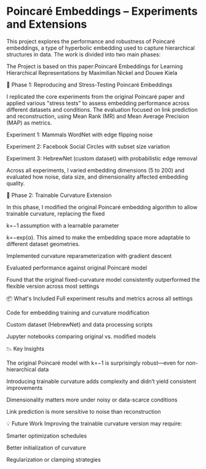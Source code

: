 # Poincaré Embeddings – Experiments and Extensions
This project explores the performance and robustness of Poincaré embeddings, a type of hyperbolic embedding used to capture hierarchical structures in data. The work is divided into two main phases:

The Project is based on this paper:Poincaré Embeddings for
Learning Hierarchical Representations by Maximilian Nickel and Douwe Kiela

🔬 Phase 1: Reproducing and Stress-Testing Poincaré Embeddings


I replicated the core experiments from the original Poincaré paper and applied various "stress tests" to assess embedding performance across different datasets and conditions. The evaluation focused on link prediction and reconstruction, using Mean Rank (MR) and Mean Average Precision (MAP) as metrics.

Experiment 1: Mammals WordNet with edge flipping noise

Experiment 2: Facebook Social Circles with subset size variation

Experiment 3: HebrewNet (custom dataset) with probabilistic edge removal

Across all experiments, I varied embedding dimensions (5 to 200) and evaluated how noise, data size, and dimensionality affected embedding quality.

🧪 Phase 2: Trainable Curvature Extension

In this phase, I modified the original Poincaré embedding algorithm to allow trainable curvature, replacing the fixed 

k=−1 assumption with a learnable parameter 

k=−exp(α). This aimed to make the embedding space more adaptable to different dataset geometries.

Implemented curvature reparameterization with gradient descent

Evaluated performance against original Poincaré model

Found that the original fixed-curvature model consistently outperformed the flexible version across most settings

📦 What's Included
Full experiment results and metrics across all settings

Code for embedding training and curvature modification

Custom dataset (HebrewNet) and data processing scripts

Jupyter notebooks comparing original vs. modified models

📉 Key Insights

The original Poincaré model with
k=−1 is surprisingly robust—even for non-hierarchical data

Introducing trainable curvature adds complexity and didn’t yield consistent improvements

Dimensionality matters more under noisy or data-scarce conditions

Link prediction is more sensitive to noise than reconstruction

💡 Future Work
Improving the trainable curvature version may require:

Smarter optimization schedules

Better initialization of curvature

Regularization or clamping strategies

